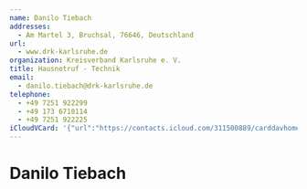 ```yaml
---
name: Danilo Tiebach
addresses:
  - Am Martel 3, Bruchsal, 76646, Deutschland
url:
  - www.drk-karlsruhe.de
organization: Kreisverband Karlsruhe e. V.
title: Hausnotruf - Technik
email:
  - danilo.tiebach@drk-karlsruhe.de
telephone:
  - +49 7251 922299
  - +49 173 6710114
  - +49 7251 922225
iCloudVCard: '{"url":"https://contacts.icloud.com/311500889/carddavhome/card/3AA93EF4-F8AE-4C24-83AB-5BD8F9C82A90.vcf","etag":"\"kmfha5oo\"","data":"BEGIN:VCARD\r\nVERSION:3.0\r\nFN:\r\nN:Tiebach;Danilo;;;\r\nUID:E4889B07-F5AB-4425-B008-332350142173\r\nADR:;;Am Martel 3;Bruchsal;;76646;Deutschland;\r\nPRODID:-//Apple Inc.//iOS 11.4.1//EN\r\nREV:2025-04-03T22:16:52Z\r\nURL:www.drk-karlsruhe.de\r\nORG:Kreisverband Karlsruhe e. V.;\r\nTITLE:Hausnotruf - Technik\r\nEMAIL:danilo.tiebach@drk-karlsruhe.de\r\nTEL:+49 7251 922299\r\nTEL:+49 173 6710114\r\nTEL:+49 7251 922225\r\nitem1.X-ABADR:DE\r\nEND:VCARD"}'
---
```

# Danilo Tiebach